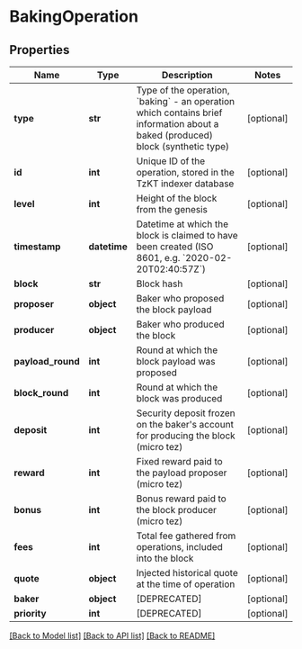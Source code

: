 # BakingOperation

## Properties
Name | Type | Description | Notes
------------ | ------------- | ------------- | -------------
**type** | **str** | Type of the operation, &#x60;baking&#x60; - an operation which contains brief information about a baked (produced) block (synthetic type) | [optional] 
**id** | **int** | Unique ID of the operation, stored in the TzKT indexer database | [optional] 
**level** | **int** | Height of the block from the genesis | [optional] 
**timestamp** | **datetime** | Datetime at which the block is claimed to have been created (ISO 8601, e.g. &#x60;2020-02-20T02:40:57Z&#x60;) | [optional] 
**block** | **str** | Block hash | [optional] 
**proposer** | **object** | Baker who proposed the block payload | [optional] 
**producer** | **object** | Baker who produced the block | [optional] 
**payload_round** | **int** | Round at which the block payload was proposed | [optional] 
**block_round** | **int** | Round at which the block was produced | [optional] 
**deposit** | **int** | Security deposit frozen on the baker&#x27;s account for producing the block (micro tez) | [optional] 
**reward** | **int** | Fixed reward paid to the payload proposer (micro tez) | [optional] 
**bonus** | **int** | Bonus reward paid to the block producer (micro tez) | [optional] 
**fees** | **int** | Total fee gathered from operations, included into the block | [optional] 
**quote** | **object** | Injected historical quote at the time of operation | [optional] 
**baker** | **object** | [DEPRECATED] | [optional] 
**priority** | **int** | [DEPRECATED] | [optional] 

[[Back to Model list]](../README.md#documentation-for-models) [[Back to API list]](../README.md#documentation-for-api-endpoints) [[Back to README]](../README.md)


